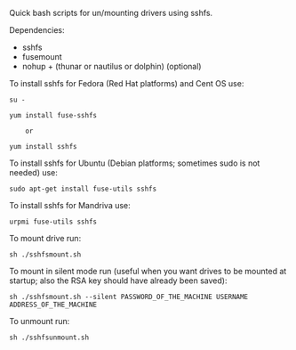 Quick bash scripts for un/mounting drivers using sshfs.

Dependencies:

*	sshfs
*	fusemount
*	nohup + (thunar or nautilus or dolphin) (optional)

To install sshfs for Fedora (Red Hat platforms) and Cent OS use:

	su -

	yum install fuse-sshfs

		or

	yum install sshfs


To install sshfs for Ubuntu (Debian platforms; sometimes sudo is not needed) use:

	sudo apt-get install fuse-utils sshfs

To install sshfs for Mandriva use:

	urpmi fuse-utils sshfs


To mount drive run:

	sh ./sshfsmount.sh

To mount in silent mode run (useful when you want drives to be mounted at startup; also the RSA key should have already been saved):

	sh ./sshfsmount.sh --silent PASSWORD_OF_THE_MACHINE USERNAME ADDRESS_OF_THE_MACHINE

To unmount run:

	sh ./sshfsunmount.sh



